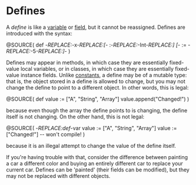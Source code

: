 Defines
=======

A *define* is like a [variable](variables.html) or [field](fields.html), but it 
cannot be reassigned. Defines are introduced with the syntax:

@SOURCE(
    def -*REPLACE:<name>*-x-*REPLACE:[*- :-*REPLACE:<type>*-Int-*REPLACE:] [*- := -*REPLACE:<value>*-5-*REPLACE:]*- 
)

Defines may appear in methods, in which case they are essentially fixed-value
local variables, or in classes, in which case they are essentially fixed-value
instance fields. Unlike [constants](constants.html), a define may be of a 
mutable type: that is, the object stored in a define is allowed to change, but 
you may not change the define to point to a different object. In other words, 
this is legal:

@SOURCE(
    def value := ["A", "String", "Array"]
    value.append("Changed!")
)

because even though the array the define points to is changing, the define 
itself is not changing. On the other hand, this is not legal:

@SOURCE(
    -*REPLACE:def*-var value := ["A", "String", "Array"]
    value := ["Changed!"] -- won't compile!
)

because it is an illegal attempt to change the value of the define itself.

If you're having trouble with that, consider the difference between painting a 
car a different color and buying an entirely different car to replace your 
current car. Defines can be 'painted' (their fields can be modified), but they
may not be replaced with different objects.